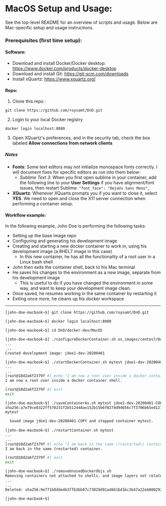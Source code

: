 # MacOS Setup and Usage:

See the top-level README for an overview of scripts and usage. Below are Mac-specific setup and usage instructions.

### Prerequisites (first time setup):

#### Software:
- Download and install Docker/Docker desktop: https://www.docker.com/products/docker-desktop
- Download and install Git: https://git-scm.com/downloads
- Install xQuartz: https://www.xquartz.org/

#### Repo:
1. Clone this repo : 

  `git clone https://github.com/roysamt/DnD.git`

2. Login to your local Docker registry

  `docker login localhost:8080`

3. Open XQuartz's preferences, and in the security tab, check the box labeled **Allow connections from network clients**

##### Notes

- **Fonts**: Some text editors may not initialize monospace fonts correctly. I will document fixes for specific editors as run into them below:
    - *Sublime Text 3*: When you first open sublime in your container, add the following line to your **User Settings** if you have alignment/font issues, then restart Sublime: `"font_face": "DejaVu Sans Mono",`
- **XQuartz**: Whenever XQuarts prompts you if you want to close it, select **YES**. We need to open and close the X11 server connection when performing a container setup.


#### Workflow example:

In the following example, John Doe is performing the following tasks:
- Setting up the base image repo
- Configuring and generating his development image 
- Creating and starting a new docker container to work in, using his development image (a RHEL7 image in this case)
  - In this new container, he has all the functionality of a root user in a Linux bash shell
- John then exits the container shell, back to his Mac terminal
- He saves his changes to the environment as a *new* image, separate from his development image
  - This is useful to do if you have changed the environment in some way, and want to keep your development image clean.
- Once saved, he resumes working in the same container by restarting it
- Exiting once more, he cleans up his docker workspace

----

```bash
[john-doe-macbook~$] git clone https://github.com/roysamt/DnD.git

[john-doe-macbook~$] docker login localhost:8080

[john-doe-macbook~$] cd DnD/docker-dev/MacOS

[john-doe-macbook~$] ./configureDockerContainer.sh os_images/centos7/Dockerfile
...
...
Created development image: jdoe1-dev-20200401

[john-doe-macbook~$] ./startDockerContainer.sh mytest jdoe1-dev-20200401
...
... 
[root@18d2a6f2379f #] echo "I am now a root user inside a docker container shell."
I am now a root user inside a docker container shell.

[root@18d2a6f2379f #] exit
exit

[john-doe-macbook~$] ./saveContainerAs.sh mytest jdoe1-dev-20200401-COPY
sha256:a7e79ce8322ff570231f2b512448ae152b15b6f0274d94656c7f3706b65ed127
mytest

  Saved image jdoe1-dev-20200401-COPY and stopped container mytest.
  
[john-doe-macbook~$] ./restartContainer.sh mytest
...
...
[root@18d2a6f2379f #] echo "I am back in the same \(restarted\) container."
I am back in the same (restarted) container.

[root@18d2a6f2379f #] exit
exit

[john-doe-macbook~$] ./removeUnusedDockerObjs.sh 
Removing containers not attached to shells, and image layers not related to tagged images.
...
...
Deleted: sha256:9e771b0dde4b3ffb3bb07c73029d91ad6616d1bc3b47a22eb800292918fb6030

[john-doe-macbook~$] 
```
